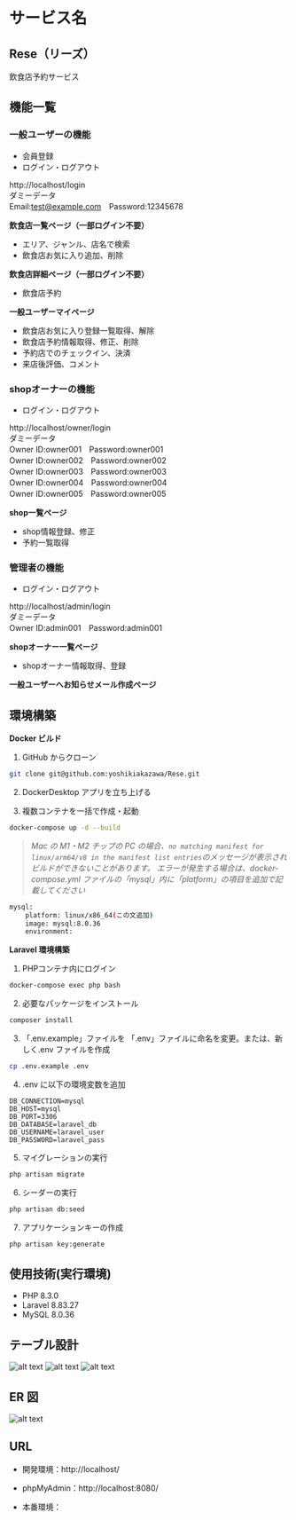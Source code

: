 # サービス名
## Rese（リーズ）

飲食店予約サービス

## 機能一覧

### 一般ユーザーの機能
- 会員登録
- ログイン・ログアウト

http://localhost/login<br>
ダミーデータ<br>
Email:test@example.com　Password:12345678

**飲食店一覧ページ（一部ログイン不要）**
- エリア、ジャンル、店名で検索
- 飲食店お気に入り追加、削除

**飲食店詳細ページ（一部ログイン不要）**
- 飲食店予約

**一般ユーザーマイページ**
- 飲食店お気に入り登録一覧取得、解除
- 飲食店予約情報取得、修正、削除
- 予約店でのチェックイン、決済
- 来店後評価、コメント

### shopオーナーの機能
- ログイン・ログアウト

http://localhost/owner/login<br>
ダミーデータ<br>
Owner ID:owner001　Password:owner001<br>
Owner ID:owner002　Password:owner002<br>
Owner ID:owner003　Password:owner003<br>
Owner ID:owner004　Password:owner004<br>
Owner ID:owner005　Password:owner005

**shop一覧ページ**
- shop情報登録、修正
- 予約一覧取得

### 管理者の機能
- ログイン・ログアウト

http://localhost/admin/login<br>
ダミーデータ<br>
Owner ID:admin001　Password:admin001

**shopオーナー一覧ページ**
- shopオーナー情報取得、登録

**一般ユーザーへお知らせメール作成ページ**

## 環境構築

**Docker ビルド**

1. GitHub からクローン

```bash
git clone git@github.com:yoshikiakazawa/Rese.git
```

2. DockerDesktop アプリを立ち上げる

3. 複数コンテナを一括で作成・起動

```bash
docker-compose up -d --build
```

> _Mac の M1・M2 チップの PC の場合、`no matching manifest for linux/arm64/v8 in the manifest list entries`のメッセージが表示されビルドができないことがあります。
> エラーが発生する場合は、docker-compose.yml ファイルの「mysql」内に「platform」の項目を追加で記載してください_

```bash
mysql:
    platform: linux/x86_64(この文追加)
    image: mysql:8.0.36
    environment:
```

**Laravel 環境構築**

1. PHPコンテナ内にログイン

```bash
docker-compose exec php bash
```

2. 必要なパッケージをインストール

```bash
composer install
```

3. 「.env.example」ファイルを 「.env」ファイルに命名を変更。または、新しく.env ファイルを作成

```bash
cp .env.example .env
```

4. .env に以下の環境変数を追加

```text
DB_CONNECTION=mysql
DB_HOST=mysql
DB_PORT=3306
DB_DATABASE=laravel_db
DB_USERNAME=laravel_user
DB_PASSWORD=laravel_pass
```

5. マイグレーションの実行

```bash
php artisan migrate
```

6. シーダーの実行

```bash
php artisan db:seed
```

7. アプリケーションキーの作成

```bash
php artisan key:generate
```


## 使用技術(実行環境)

- PHP 8.3.0
- Laravel 8.83.27
- MySQL 8.0.36

## テーブル設計

![alt text](image-1.png)
![alt text](image-2.png)
![alt text](image-3.png)

## ER 図

![alt text](image.png)

## URL

- 開発環境：http://localhost/
- phpMyAdmin：http://localhost:8080/

- 本番環境：
